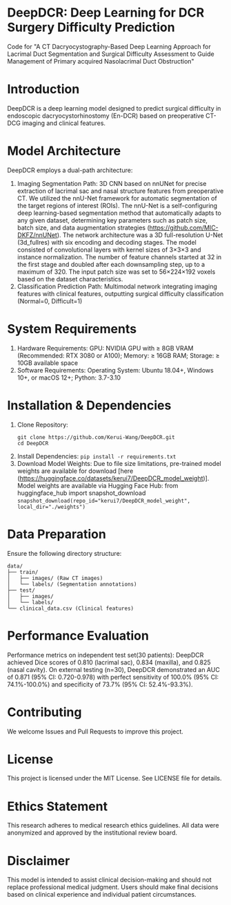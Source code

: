 # DeepDCR: Deep Learning for DCR Surgery Difficulty Prediction
Code for "A CT Dacryocystography-Based Deep Learning Approach for Lacrimal Duct Segmentation and Surgical Difficulty Assessment to Guide Management of Primary acquired Nasolacrimal Duct Obstruction"

# Introduction
DeepDCR is a deep learning model designed to predict surgical difficulty in endoscopic dacryocystorhinostomy (En-DCR) based on preoperative CT-DCG imaging and clinical features.

# Model Architecture
DeepDCR employs a dual-path architecture:
1. Imaging Segmentation Path: 3D CNN based on nnUNet for precise extraction of lacrimal sac and nasal structure features from preoperative CT. We utilized the nnU-Net framework for automatic segmentation of the target regions of interest (ROIs). The nnU-Net is a self-configuring deep learning-based segmentation method that automatically adapts to any given dataset, determining key parameters such as patch size, batch size, and data augmentation strategies (https://github.com/MIC-DKFZ/nnUNet). The network architecture was a 3D full-resolution U-Net (3d_fullres) with six encoding and decoding stages. The model consisted of convolutional layers with kernel sizes of 3×3×3 and instance normalization. The number of feature channels started at 32 in the first stage and doubled after each downsampling step, up to a maximum of 320. The input patch size was set to 56×224×192 voxels based on the dataset characteristics.
2. Classification Prediction Path: Multimodal network integrating imaging features with clinical features, outputting surgical difficulty classification (Normal=0, Difficult=1)

# System Requirements
1. Hardware Requirements:
   GPU: NVIDIA GPU with ≥ 8GB VRAM (Recommended: RTX 3080 or A100);
   Memory: ≥ 16GB RAM;
   Storage: ≥ 10GB available space
2. Software Requirements:
   Operating System: Ubuntu 18.04+, Windows 10+, or macOS 12+;
   Python: 3.7-3.10

# Installation & Dependencies
1. Clone Repository:
   ```
   git clone https://github.com/Kerui-Wang/DeepDCR.git
   cd DeepDCR
   ```
2. Install Dependencies:
   ```pip install -r requirements.txt```
4. Download Model Weights:
   Due to file size limitations, pre-trained model weights are available for download [here (https://huggingface.co/datasets/kerui7/DeepDCR_model_weight)].
   Model weights are available via Hugging Face Hub: from huggingface_hub import snapshot_download
                                                    ```snapshot_download(repo_id="kerui7/DeepDCR_model_weight", local_dir="./weights")```
# Data Preparation
Ensure the following directory structure:
```
data/
├── train/
│   ├── images/ (Raw CT images)
│   └── labels/ (Segmentation annotations)
├── test/
│   ├── images/
│   └── labels/
└── clinical_data.csv (Clinical features)
```

# Performance Evaluation
Performance metrics on independent test set(30 patients):
DeepDCR achieved Dice scores of 0.810 (lacrimal sac), 0.834 (maxilla), and 0.825 (nasal cavity). On external testing (n=30), DeepDCR demonstrated an AUC of 0.871 (95% CI: 0.720-0.978) with perfect sensitivity of 100.0% (95% CI: 74.1%-100.0%) and specificity of 73.7% (95% CI: 52.4%-93.3%). 

# Contributing
We welcome Issues and Pull Requests to improve this project.

#  License
This project is licensed under the MIT License. See LICENSE file for details.

# Ethics Statement
This research adheres to medical research ethics guidelines. All data were anonymized and approved by the institutional review board.

# Disclaimer 
This model is intended to assist clinical decision-making and should not replace professional medical judgment. Users should make final decisions based on clinical experience and individual patient circumstances.
